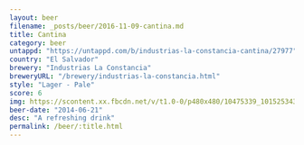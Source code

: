 ```yaml
---
layout: beer
filename: _posts/beer/2016-11-09-cantina.md
title: Cantina
category: beer
untappd: "https://untappd.com/b/industrias-la-constancia-cantina/27977"
country: "El Salvador"
brewery: "Industrias La Constancia"
breweryURL: "/brewery/industrias-la-constancia.html"
style: "Lager - Pale"
score: 6
img: https://scontent.xx.fbcdn.net/v/t1.0-0/p480x480/10475339_10152534310788745_8903624356648511173_n.jpg?oh=9b5aedf281c3b286531fcc6eab25a182&oe=5957DF83
beer-date: "2014-06-21"
desc: "A refreshing drink"
permalink: /beer/:title.html
---
```

